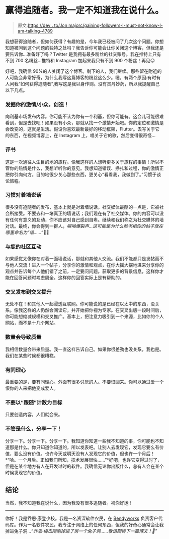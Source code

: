 # 赢得追随者。我一定不知道我在说什么。

> 原文:[https://dev . to/Jon majorc/gaining-followers-I-must-not-know-I-am-talking-4789](https://dev.to/jonmajorc/gaining-followers-i-must-not-know-what-i-am-talking-about-4789)

我想获得追随者，但如何获得？有趣的是，今年我已经被问了几次这个问题。你想知道被问到这个问题的独特之处吗？我告诉你可能会让你关闭这个博客，但我还是要告诉你...准备好了吗？Twitter 是我拥有最多粉丝的社交账号。我在推特上只有不到 700 名粉丝...推特和 Instagram 加起来我只有不到 900 个粉丝！再见😉

好吧，我确信 90%的人关闭了这个博客。剩下的人，我们继续。那些留在附近的人可能会非常好奇，为什么我写这篇博客的粉丝这么少。嗯，有两个原因:有时有人问我“如何获得追随者”,我写这是我以身作则。没有灵丹妙药，所以我提醒自己以下几点。

### [](#discover-your-passionniche-and-create)发掘你的激情/小众，创造！

向利基市场发布内容。你可能不认为你有一个利基，但你可能有。这会儿可能很难看到，但是去找吧！如果没有小众，那就从找一个激情开始吧。你的定位和激情是会改变的，这就是生活。假设你喜欢最新最好的移动框架，Flutter。去写关于它的东西，在视频博客上，在 Instagram 上，唱关于它的歌，然后变得很奇怪...

### [](#storytelling)评书

这是一次通往人生目的地的旅程。像我这样的人想听更多关于旅程的事情！所以不管你的热情是什么，我想听听你的意见。我想知道错误、挣扎和过程，你的激情正把你引向何方。目的地很少关心那些东西，更关心“看看我，我做到了。”习惯于谈论旅程。

### [](#get-used-to-talking-to-a-wall)习惯对着墙说话

很多没有追随者的发布，基本上就是对着墙说话。社交媒体最酷的一点是，它被社会所接受。不要去和一堵真正的墙说话；我们现在有了社交媒体。你的内容可以没有任何有意义的互动，你不应该对自己感到自卑。继续和我们称之为社交媒体的墙对话。最终，你会得到一群人。*噼啪爆裂声...这可能是为什么脸书把你的帖子放在哪里命名为“墙……”*🤔😂

### [](#interact-with-your-community)与您的社区互动

如果感觉太像你在对着一面墙说话，那就和其他人交流。我们不能都只是发帖而不与他人交流！进入一个帖子，分享你的激情和观点，在你大摇大摆地进来分享你的观点并告诉每个人他们错了之前，一定要问问题。获取更多的背景信息，这样你才能在回答问题时考虑周全。这样你的回答实际上是有帮助的。

### [](#crosspublish-to-crosspromote)交叉发布到交叉提升

无处不在！和其他人一起浸透互联网。你可能说的是已经在以太中的东西，没关系。像我这样的人仍然会阅读它，并开始把你视为专家。在交叉出版一段时间后，你可能想缩减规模和交叉推广。基本上，把注意力吸引到一个来源，比如你的个人网站，而不是十几个网站。

### [](#quantity-will-lead-to-quality)数量会导致质量

我相信数量会带来质量。我一直这样告诉自己。如果你很差劲也没关系，我也是。我们在某些时候都很糟糕。

### [](#have-empathy)有同理心

最重要的是，要有同理心。外面有很多讨厌的人。不要恨回来。你可以通过爱一个恨你的人来把他变成爱人。

### [](#dont-aim-for-a-following-count)不要以“跟随”计数为目标

只要创造内容，人们就会来。

### [](#whatever-it-is-share-it)不管是什么，分享一下！

分享一下。分享一下。分享一下。我知道你知道一些我不知道的事，你可能也不知道那是什么。你只知道你知道的，所以发表吧。让别人去发现它，发现它要么有价值，要么没有价值。也许今天或明天没有人发现它的价值，但也许一个月后！*“哈。一个月后。正如我们所知，技术发展很快……”*好吧，也许它变得过时了，但是在某个地方有人在开发过时的软件。我确信无论你出版什么，总有人会在某个时候发现它的价值。

## [](#conclusion)结论

当然，我不知道我在说什么，因为我没有很多追随者。祝你好运！

* * *

你好！我是乔恩·康登少校。我是一名资深软件农民，在 [Bendyworks](https://bendyworks.com/) 负责客户代码库。作为一名软件农民，我专注于网络上的任何东西，但我的好奇心通常会让我掉进兔子洞...*“乔恩·梅杰刚刚掉进了另一个兔子洞……敬请期待下一篇博文！👋”*